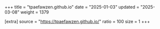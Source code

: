 +++
title = "tpaefawzen.github.io"
date = "2025-01-03"
updated = "2025-03-08"
weight = 1379

[extra]
source = "https://tpaefawzen.github.io/"
ratio = 100
size = 1
+++
